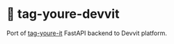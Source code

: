 # :runner: tag-youre-devvit

Port of [tag-youre-it](https://github.com/nickatnight/tag-youre-it-backend) FastAPI backend to Devvit platform.
